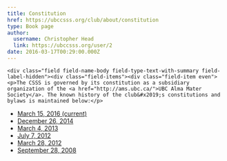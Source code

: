 ```yaml
---
title: Constitution 
href: https://ubccsss.org/club/about/constitution
type: Book page
author:
  username: Christopher Head
  link: https://ubccsss.org/user/2
date: 2016-03-17T00:29:00.000Z
---
```



    <div class="field field-name-body field-type-text-with-summary field-label-hidden"><div class="field-items"><div class="field-item even"><p>The CSSS is governed by its constitution as a subsidiary organization of the <a href="http://ams.ubc.ca/">UBC Alma Mater Society</a>. The known history of the club&#x2019;s constitutions and bylaws is maintained below:</p>
<ul>
<li><a href="/files/constitution-20160315.pdf">March 15, 2016 (current)</a></li>
<li><a href="/files/constitution-20141226.pdf">December 26, 2014</a></li>
<li><a href="/files/constitution-20130304.pdf">March 4, 2013</a></li>
<li><a href="/files/constitution-20120712.pdf">July 7, 2012</a></li>
<li><a href="/files/constitution-20120328.pdf">March 28, 2012</a></li>
<li><a href="/files/constitution-20080928.pdf">September 28, 2008</a></li>
</ul>
</div></div></div>    <footer>
          </footer>
    